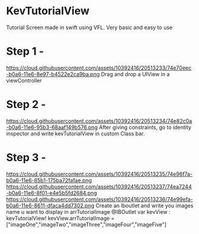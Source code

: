 # KevTutorialView
Tutorial Screen made in swift using VFL. Very basic and easy to use

# Step 1 -
https://cloud.githubusercontent.com/assets/10392416/20513233/74e70eec-b0a6-11e6-8e97-b4522e2ca9ba.png
Drag and drop a UIView in a viewController

# Step 2 - 
https://cloud.githubusercontent.com/assets/10392416/20513234/74e82c0a-b0a6-11e6-95b3-68aaf149b576.png
After giving constraints, go to identity inspector and write kevTutorialView in custom Class bar.

# Step 3 - 
https://cloud.githubusercontent.com/assets/10392416/20513235/74e96f7a-b0a6-11e6-85b1-175ba72fafae.png
https://cloud.githubusercontent.com/assets/10392416/20513237/74ea7244-b0a6-11e6-8f01-e4e5b5fd2684.png
https://cloud.githubusercontent.com/assets/10392416/20513236/74e99efa-b0a6-11e6-8611-dfaca4dd7302.png
Create an Iboutlet and write you images name u want to display in arrTutorialImage
     @IBOutlet   var kevView : kevTutorialView!
    kevView.arrTutorialImage = ["imageOne","imageTwo","imageThree","imageFour","imageFive"]
